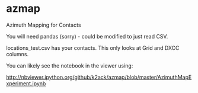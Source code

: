 azmap
=====

Azimuth Mapping for Contacts

You will need pandas (sorry) - could be modified to just read CSV.

locations_test.csv has your contacts. This only looks at Grid and DXCC columns.

You can likely see the notebook in the viewer using:

http://nbviewer.ipython.org/github/k2ack/azmap/blob/master/AzimuthMapExperiment.ipynb
